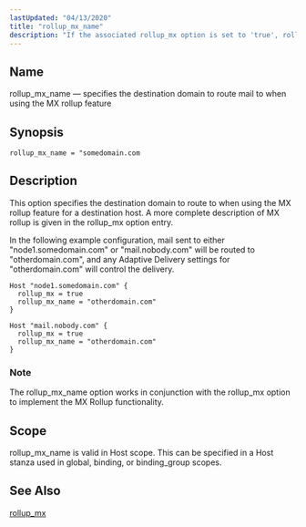 ```yaml
---
lastUpdated: "04/13/2020"
title: "rollup_mx_name"
description: "If the associated rollup_mx option is set to 'true', rollup_mx_name specifies the MX host domain to route the traffic to. Valid in host, binding, and binding_group scopes. Usable in Host stanzas, which can be included in global, binding or binding_group scopes."
---
```


<a name="conf.ref.rollup_mx_name"></a>
## Name

rollup_mx_name — specifies the destination domain to route mail to when using the MX rollup feature

## Synopsis

`rollup_mx_name = "somedomain.com`

## Description
This option specifies the destination domain to route to when using the MX rollup feature for a destination host.  A more complete description of MX rollup is given in the rollup_mx option entry.

In the following example configuration, mail sent to either "node1.somedomain.com" or "mail.nobody.com" will be routed to "otherdomain.com", and any Adaptive Delivery settings for "otherdomain.com" will control the delivery.

```
Host "node1.somedomain.com" {
  rollup_mx = true
  rollup_mx_name = "otherdomain.com"
}

Host "mail.nobody.com" {
  rollup_mx = true
  rollup_mx_name = "otherdomain.com"
}
```

### Note

The rollup_mx_name option works in conjunction with the rollup_mx option to implement the MX Rollup functionality.

## Scope

rollup_mx_name is valid in Host scope.  This can be specified in a Host stanza used in global, binding, or binding_group scopes.

## See Also

[rollup_mx](/momentum/4/ref-rollup-mx)
